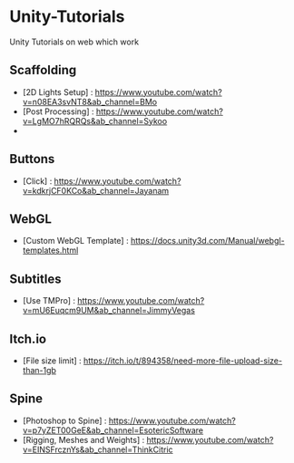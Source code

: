 # Unity-Tutorials
Unity Tutorials on web which work


## Scaffolding 

- [2D Lights Setup] : https://www.youtube.com/watch?v=n08EA3svNT8&ab_channel=BMo
- [Post Processing] : https://www.youtube.com/watch?v=LgMO7hRQRQs&ab_channel=Sykoo
- 

## Buttons
- [Click] : https://www.youtube.com/watch?v=kdkrjCF0KCo&ab_channel=Jayanam

## WebGL

- [Custom WebGL Template] : https://docs.unity3d.com/Manual/webgl-templates.html

## Subtitles
- [Use TMPro] : https://www.youtube.com/watch?v=mU6Euqcm9UM&ab_channel=JimmyVegas

## Itch.io
- [File size limit] : https://itch.io/t/894358/need-more-file-upload-size-than-1gb

## Spine

- [Photoshop to Spine] : https://www.youtube.com/watch?v=p7yZET00GeE&ab_channel=EsotericSoftware
- [Rigging, Meshes and Weights] : https://www.youtube.com/watch?v=EINSFrcznYs&ab_channel=ThinkCitric

